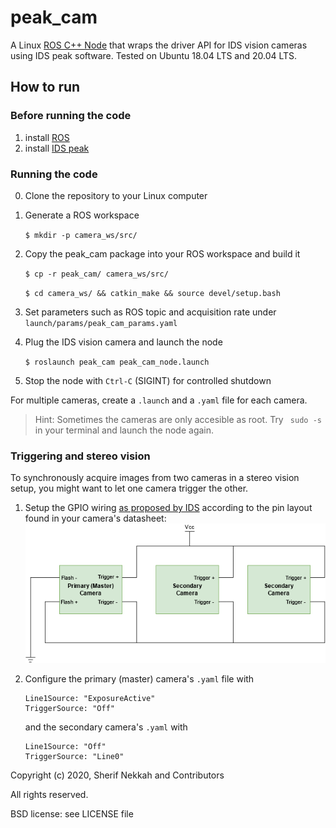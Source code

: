 # peak_cam

A Linux [ROS C++ Node](https://wiki.ros.org/peak_cam) that wraps the driver API for IDS vision cameras using IDS peak software. Tested on Ubuntu 18.04 LTS and 20.04 LTS.

## How to run

### Before running the code

1. install [ROS](http://wiki.ros.org/ROS/Installation)
2. install [IDS peak](https://de.ids-imaging.com/download-vision-lin64.html)

### Running the code

0. Clone the repository to your Linux computer

1. Generate a ROS workspace

    `$ mkdir -p camera_ws/src/` 

1. Copy the peak_cam package into your ROS workspace and build it
    
    `$ cp -r peak_cam/ camera_ws/src/`
    
    `$ cd camera_ws/ && catkin_make && source devel/setup.bash`

2. Set parameters such as ROS topic and acquisition rate under `launch/params/peak_cam_params.yaml`

3. Plug the IDS vision camera and launch the node 

    `$ roslaunch peak_cam peak_cam_node.launch`
    
4. Stop the node with `Ctrl-C` (SIGINT) for controlled shutdown 

For multiple cameras, create a `.launch` and a `.yaml` file for each camera.

> Hint: Sometimes the cameras are only accesible as root. Try ` sudo -s` in your terminal and launch the node again.

### Triggering and stereo vision
To synchronously acquire images from two cameras in a stereo vision setup, you might want to let one camera trigger the other. 

1. Setup the GPIO wiring [as proposed by IDS](https://en.ids-imaging.com/application-notes-details/app-note-synchronizing-image-acquisition.html) according to the pin layout found in your camera's datasheet:
![Flash output trigger wiring](docs/wiring-flash-output-trigger-input.png)

1. Configure the primary (master) camera's `.yaml` file with
    ```
    Line1Source: "ExposureActive"
    TriggerSource: "Off"
    ```
    and the secondary camera's `.yaml` with
    ```
    Line1Source: "Off"
    TriggerSource: "Line0"
    ```

Copyright (c) 2020, Sherif Nekkah and Contributors 

All rights reserved.

BSD license: see LICENSE file

